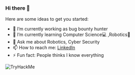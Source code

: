 ### Hi there 👋

<!--
**linuxchunk/linuxchunk** is a ✨ _special_ ✨ repository because its `README.md` (this file) appears on your GitHub profile.
-->
Here are some ideas to get you started:

- 🔭 I’m currently working as bug bounty hunter
- 🌱 I’m currently learning Computer Science💻 ,Robotics🤖 
- 💬 Ask me about Robotics, Cyber Security
- 📫 How to reach me: [LinkedIn](https://www.linkedin.com/in/ramesh-patel-a879601bb/)
- ⚡ Fun fact: People thinks I know everything
 <img src="https://tryhackme-badges.s3.amazonaws.com/linuxchunk12.png" alt="TryHackMe">
